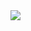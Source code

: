 <img src="C:\Users\jeffr\OneDrive\Desktop\Github Activities\FIFAWorldCupSimulation\Images\readMe.png" />
